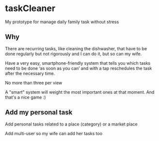 # taskCleaner

My prototype for manage daily family task without stress

## Why

There are recurring tasks, like cleaning the dishwasher, that have to be done regularly but not rigorously and I can do it, but so can my wife.

Have a very easy, smartphone-friendly system that tells you which tasks need to be done ‘as soon as you can’ and with a tap reschedules the task after the necessary time.

No more than three per view

A "smart" system will weight the most important ones at that moment. And that's a nice game :)

## Add my personal task

Add personal tasks related to a place (category) or a market place

Add multi-user so my wife can add her tasks too
